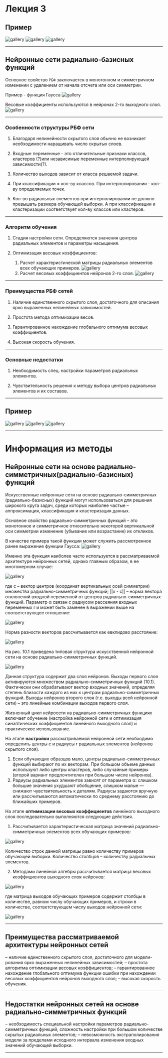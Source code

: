 # Лекция 3

## Пример

![gallery](pics/1.png)
![gallery](pics/2.jpg)
![gallery](pics/3.png)

---

## Нейронные сети радиально-базисных функций

Основное свойство `РБФ` заключается в монотонном и симметричном изменении с удалением от начала отсчета
или оси симметрии.

Пример - функция Гаусса
![gallery](pics/4.png)

Весовые коэффициенты используются в нейронах 2-го выходного слоя.
![gallery](pics/5.png)

---

### Особенности структуры РБФ сети

1. Благодаря нелинейности скрытого слоя обычно не возникает необходимости наращивать число скрытых
   слоев.

2. Входные переменные - это отличительные признаки классов, кластеров (?)или независимые переменные
   интерполирующей зависимости(?).

3. Количество выходов зависит от класса решаемой задачи.

4. При классификации = кол-ву классов. При интерполировании - кол-ву определяемых точек.

5. Кол-во радиальных элементов при интерполировании не должно превышать размера обучающей выборки. А при
   классификации и кластеризации соответствует кол-ву классов или кластеров.

---

### Алгоритм обучения

1. Стадия настройки сети.
Определяются значения центров радиальных элементов и параметры насыщения.

2. Оптимизация весовых коэффициентов:
    1. Расчет характеристической матрицы радиальных элементов всех обучающих примеров.
    ![gallery](pics/6.png)
    2. Расчет весовых коэффициентов нейронов 2-го слоя.
    ![gallery](pics/7.png)

---

### Преимущества РБФ сетей

1. Наличие единственного скрытого слоя, достаточного для описания ярко выраженных нелинейных
   зависимостей.

2. Простота метода оптимизации весов.

3. Гарантированное нахождение глобального оптимума весовых коэффициентов.

4. Высокая скорость обучения.

---

### Основные недостатки

1. Необходимость спец. настройки параметров радиальных элементов.

2. Чувствительность решения к методу выбора центров радиальных элементов и их составов.

---

## Пример

![gallery](pics/8.png)
![gallery](pics/9.png)
![gallery](pics/10.png)

---

# Информация из методы

## Нейронные сети на основе радиально-симметричных(радиально-базисных) функций

Искусственные нейронные сети на основе радиально-симметричных (радиально-базисных) функций могут использоваться для решения широкого круга задач, среди которых наиболее частые – аппроксимация, классификация и кластеризация данных.

Основное свойство радиально-симметричных функций – это монотонное и симметричное относительно некоторой вертикальной оси симметрии изменение (убывание или возрастание) их откликов.

В качестве примера такой функции может служить рассмотренное ранее выражение функции Гаусса:
![gallery](pics/metoda1.png)

Именно эта функция наиболее часто используется в рассматриваемой архитектуре нейронных сетей, однако главным образом, в ее многомерном случае:

![gallery](pics/metoda2.png)

где c – вектор центров (координат вертикальных осей симметрии) множества радиально-симметричных функций; ||x - c|| – норма вектора отклонений входной переменной от центров радиально-симметричных функций.
Параметр α связан с радиусом рассеяния входных переменных r и может быть заменен в выражении выше на соответствующее отношение:

![gallery](pics/metoda3.png)

Норма разности векторов рассчитывается как евклидово расстояние:

![gallery](pics/metoda4.png)

На рис. 10.1 приведена типовая структура искусственной нейронной сети на основе радиально-симметричных функций.

![gallery](pics/metoda5.png)

Данная структура содержит два слоя нейронов. Выходы первого слоя активируются множеством радиально-симметричных функций (10.1). Фактически они обрабатывают вектор входных значений, определяя степень близости каждого из них к центрам радиально-симметричных функций. Выходы нейронов второго слоя (т.е. выходы всей нейронной сети) – это линейные комбинации выходов первого слоя.

Жизненный цикл нейросети на радиально-симметричных функциях включает обучение (настройка нейронной сети и оптимизация синаптических коэффициентов линейного выходного слоя) и практическое использование.

На этапе **настройки** рассматриваемой нейронной сети необходимо определить центры c и радиусы r радиальных элементов (нейронов скрытого слоя).

1. Если обучающих образцов мало, центры радиально-симметричных функций выбирают по их векторам. При большом объеме данных используют либо центры кластеров, либо случайные примеры (второй вариант предпочтителен при большом числе нейронов).
2. Радиусы радиальных элементов зависят от параметра α: слишком большие значения ухудшают обобщение, слишком малые — снижают чувствительность к деталям. Радиусы задаются вручную или рассчитываются автоматически по среднему расстоянию до ближайших примеров.

На этапе **оптимизации весовых коэффициентов** линейного выходного слоя последовательно выполняются следующие действия.

1. Рассчитывается характеристическая матрица значений радиально-симметричных элементов всех обучающих примеров:

![gallery](pics/metoda6.png)

Количество строк данной матрицы равно количеству примеров обучающей выборки. Количество столбцов – количеству радиальных элементов.

2. Методами линейной алгебры рассчитывается матрица весовых коэффициентов выходного слоя нейронов:

![gallery](pics/metoda7.png)

где матрица выходов обучающих примеров содержит столбцы в количестве, равном числу обучающих примеров, и строки в количестве, соответствующем числу выходов нейронной сети:

![gallery](pics/metoda8.png)

---

## Преимущества рассматриваемой архитектуры нейронных сетей

– наличие единственного скрытого слоя, достаточного для модели-
рования ярко выраженных нелинейных зависимостей;
– простота алгоритма оптимизации весовых коэффициентов;
– гарантированное нахождение глобального оптимума функции
ошибки при нахождении весовых коэффициентов нейронов выходного
слоя;
– высокая скорость обучения.

---

## Недостатки нейронных сетей на основе радиально-симметричных функций

– необходимость специальной настройки параметров радиально-
симметричных функций, сложность настройки при большом количестве
скрытых радиальных элементов;
– невозможность экстраполирования модели за пределами исходного
интервала изменения входных значений обучающей выборки.

---

